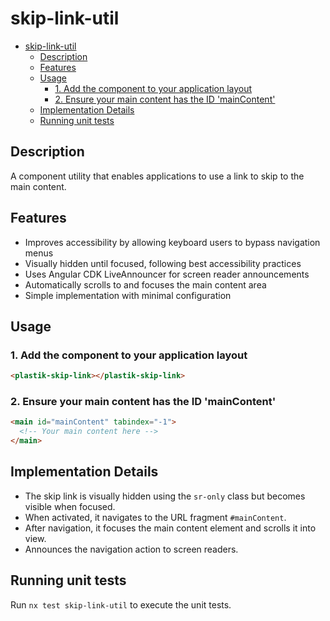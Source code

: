 # skip-link-util

- [skip-link-util](#skip-link-util)
  - [Description](#description)
  - [Features](#features)
  - [Usage](#usage)
    - [1. Add the component to your application layout](#1-add-the-component-to-your-application-layout)
    - [2. Ensure your main content has the ID 'mainContent'](#2-ensure-your-main-content-has-the-id-maincontent)
  - [Implementation Details](#implementation-details)
  - [Running unit tests](#running-unit-tests)

## Description

A component utility that enables applications to use a link to skip to the main content.

## Features

- Improves accessibility by allowing keyboard users to bypass navigation menus
- Visually hidden until focused, following best accessibility practices
- Uses Angular CDK LiveAnnouncer for screen reader announcements
- Automatically scrolls to and focuses the main content area
- Simple implementation with minimal configuration

## Usage

### 1. Add the component to your application layout

```html
<plastik-skip-link></plastik-skip-link>
```

### 2. Ensure your main content has the ID 'mainContent'

```html
<main id="mainContent" tabindex="-1">
  <!-- Your main content here -->
</main>
```

## Implementation Details

- The skip link is visually hidden using the `sr-only` class but becomes visible when focused.
- When activated, it navigates to the URL fragment `#mainContent`.
- After navigation, it focuses the main content element and scrolls it into view.
- Announces the navigation action to screen readers.

## Running unit tests

Run `nx test skip-link-util` to execute the unit tests.
